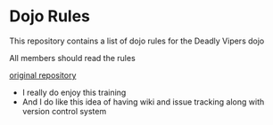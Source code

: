 Dojo Rules
==========

This repository contains a list of dojo rules for the Deadly Vipers dojo

All members should read the rules

[original repository](https://github.com/deadlyvipers)

* I really do enjoy this training
* And I do like this idea of having wiki and issue tracking along with version control system

